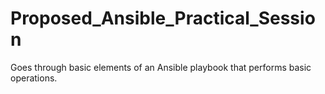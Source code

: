 # Proposed_Ansible_Practical_Session

Goes through basic elements of an Ansible playbook that performs basic operations.
